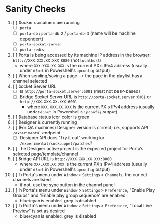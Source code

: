 
# Sanity Checks

1. [ ] Docker containers are running
   - [ ] `porta` 
   - [ ] `porta-db` / `porta-db-2` / `porta-db-3` (name will be machine dependent)
   - [ ] `porta-socket-server` 
   - [ ] `porta-redis` 
2. [ ] Porta is being accessed by its machine IP address in the browser: `http://XXX.XXX.XX.XXX:8080` (not `localhost`)
   - where `XXX.XXX.XX.XXX` is the current PX's IPv4 address (usually under `d3net` in Powershell's `ipconfig` output)
3. [ ] When sending/saving a page --> the page in the playlist has a channel selected
4. [ ] Socket Server URL
   - [ ] Is `http://porta-socket.server:6001` (must not be IP-based)
   - [ ] Bridge Socket Server URL is  `http://porta-socket.server:6001` or `http://XXX.XXX.XX.XXX:6001`
     - where `XXX.XXX.XX.XXX` is the current PX's IPv4 address (usually under `d3net` in Powershell's `ipconfig` output)
5. [ ] Database status icon color is green
6. [ ] Designer is currently running
7. [ ] (For QA machines) Designer version is correct; i.e., supports API `/experimental` endpoint
    - [ ] Designer API docs "Try it out" working for `/experimental/sockpuppet/patches`?
8. [ ] The Designer active project is the expected project for Porta's selected page/template/channel
9. [ ] Bridge API URL is `http://XXX.XXX.XX.XXX:8000`
   - where `XXX.XXX.XX.XXX` is the current PX's IPv4 address (usually under `d3net` in Powershell's `ipconfig` output)
10. [ ] In Porta's menu under `Window` > `Settings` > `Channels`, the correct channels are listed 
    - if not, use the sync button in the channel panel
11. [ ] In Porta's menu under `Window` > `Settings` > `Preference`, "Enable Play Groups" and "Enable play group sequence" are enabled 
    - blue/cyan is enabled, grey is disabled
12. [ ] In Porta's menu under `Window` > `Settings` > `Preference`, "Local Live Preview" is set as desired 
    - blue/cyan is enabled, grey is disabled

